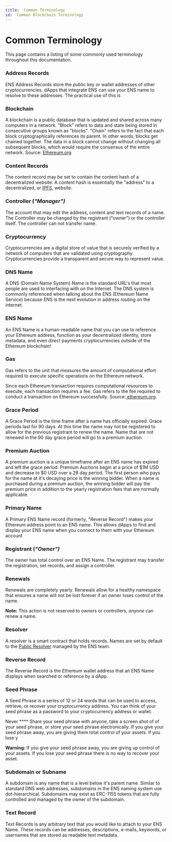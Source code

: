 ```yaml
---
title:  Common Terminology
id:  Common Blockchain Terminology
---
```


# Common Terminology

This page contains a listing of some commonly used terminology throughout this documentation.

### Address Records

ENS Address Records store the public key or wallet addresses of other cryptocurrencies. dApps that integrate ENS can use your ENS name to resolve to these addresses. The practical use of this is

### Blockchain

A blockchain is a public database that is updated and shared across many computers in a network. "Block" refers to data and state being stored in consecutive groups known as "blocks". "Chain" refers to the fact that each block cryptographically references its parent. In other words, blocks get chained together. The data in a block cannot change without changing all subsequent blocks, which would require the consensus of the entire network. Source:  [Ethereum.org](https://ethereum.org/en/developers/docs/intro-to-ethereum/)

### Content Records

The content record may be set to contain the content hash of a decentralized website. A content hash is essentially the "address" to a decentralized, or [IPFS](https://docs.ipfs.io/concepts/how-ipfs-works/), website.

### Controller (_"Manager")_

The account that may edit the address, content and text records of a name. The Controller may be changed by the registrant ("owner") or the controller itself. The controller can not transfer name.

### Cryptocurrency

Cryptocurrencies are a digital store of value that is securely verified by a network of computers that are validated using cryptography. Cryptocurrencies provide a transparent and secure way to represent value.

### DNS Name

A DNS (Domain Name System) Name is the standard URL's that most people are used to interfacing with on the Internet. The DNS system is commonly referenced when talking about the ENS (Ethereum Name Service) because ENS is the next evolution in address routing on the internet.

### ENS Name

An ENS Name is a human-readable name that you can use to reference your Ethereum address, function as your decentralized identity, store metadata, and even direct payments cryptocurrencies outside of the Ethereum blockchain!

### Gas

Gas refers to the unit that measures the amount of computational effort required to execute specific operations on the Ethereum network.

Since each Ethereum transaction requires computational resources to execute, each transaction requires a fee. Gas refers to the fee required to conduct a transaction on Ethereum successfully. Source:[ ethereum.org](https://ethereum.org/en/developers/docs/gas/).

### Grace Period

A Grace Period is the time frame after a name has officially expired. Grace periods last for 90 days. At this time the name may not be registered to allow for the previous registrant to renew the name. Name that are not renewed in the 90 day grace period will go to a premium auction.

### Premium Auction

A premium auction is a unique timeframe after an ENS name has expired and left the grace period. Premium Auctions begin at a price of $1M USD and decrease to $0 USD over a 28 day period. The first person who pays for the name at it's decaying price is the winning bidder. When a name is purchased during a premium auction, the winning bidder will pay the premium price in addition to the yearly registration fees that are normally applicable.

### Primary Name

A Primary ENS Name record (formerly, "Reverse Record") makes your Ethereum address point to an ENS name. This allows dApps to find and display your ENS name when you connect to them with your Ethereum account

### Registrant (_"Owner")_

The owner has total control over an ENS Name. The registrant may transfer the registration, set records, and assign a controller.

### Renewals

Renewals are completely yearly. Renewals allow for a healthy namespace that ensures a name will not be lost forever if an owner loses control of the name.

**Note:** This action is not reserved to owners or controllers, _anyone_ can renew a name.

### Resolver

A resolver is a smart contract that holds records. Names are set by default to the [Public Resolver](https://etherscan.io/address/0x4976fb03c32e5b8cfe2b6ccb31c09ba78ebaba41) managed by the ENS team.

### Reverse Record

The Reverse Record is the Ethereum wallet address that an ENS Name displays when searched or reference by a dApp.

### Seed Phrase

A Seed Phrase is a series of 12 or 24 words that can be used to access, retrieve, or recover your cryptocurrency address. You can think of your seed phrase as a password to your cryptocurrency address or wallet.

Never **** Share your seed phrase with anyone, take a screen shot of of your seed phrase, or store your seed phrase electronically. If you give your seed phrase away, you are giving them total control of your assets. If you lose y

**Warning:** If you give your seed phrase away, you are giving up control of your assets. If you lose your seed phrase there is no way to recover your asset.

### Subdomain or Subname

A subdomain is any name that is a level below it's parent name. Similar to standard DNS web addresses, subdomains in the ENS naming system use dot-hierarchical. Subdomains may exist as ERC-1155 tokens that are fully controlled and managed by the owner of the subdomain.

### Text Record

Text Records is any arbitrary text that you would like to attach to your ENS Name. These records can be addresses, descriptions, e-mails, keywords, or usernames that are stored as readable text metadata.





